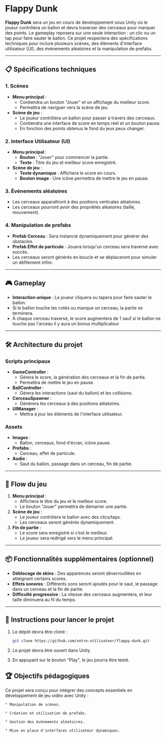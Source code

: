 # Flappy Dunk

**Flappy Dunk** sera un jeu en cours de developpement sous Unity où le joueur contrôlera un ballon et devra traverser des cerceaux pour marquer des points. Le gameplay reposera sur une seule interaction : un clic ou un tap pour faire sauter le ballon. Ce projet respectera des spécifications techniques pour inclure plusieurs scènes, des éléments d'interface utilisateur (UI), des événements aléatoires et la manipulation de prefabs.

---

## 📋 Spécifications techniques

### 1. Scènes
- **Menu principal** :
  - Contiendra un bouton "Jouer" et un affichage du meilleur score.
  - Permettra de naviguer vers la scène de jeu.
- **Scène de jeu** :
  - Le joueur contrôlera un ballon pour passer à travers des cerceaux.
  - Contiendra une interface de score en temps réel et un bouton pause.
  - En fonction des points obtenus le fond du jeux peux changer. 

### 2. Interface Utilisateur (UI)
- **Menu principal** :
  - **Bouton** : "Jouer" pour commencer la partie.
  - **Texte** : Titre du jeu et meilleur score enregistré.
- **Scène de jeu** :
  - **Texte dynamique** : Affichera le score en cours.
  - **Bouton image** : Une icône permettra de mettre le jeu en pause.

### 3. Événements aléatoires
- Les cerceaux apparaîtront à des positions verticales aléatoires.
- Les cerceaux pourront avoir des propriétés aléatoires (taille, mouvement).

### 4. Manipulation de prefabs
- **Prefab Cerceau** : Sera instancié dynamiquement pour générer des obstacles.
- **Prefab Effet de particule** : Jouera lorsqu'un cerceau sera traversé avec succès.
- Les cerceaux seront générés en boucle et se déplaceront pour simuler un défilement infini.

---

## 🎮 Gameplay

- **Interaction unique** : Le joueur cliquera ou tapera pour faire sauter le ballon.
- Si le ballon touche les cotés ou manque un cerceau, la partie se terminera.
- À chaque cerceau traversé, le score augmentera de 1 sauf si le ballon ne touche pas l'arceau il y aura un bonus multiplicateur 
---

## 🛠️ Architecture du projet

### Scripts principaux
- **GameController** :
  - Gèrera le score, la génération des cerceaux et la fin de partie.
  - Permettra de mettre le jeu en pause.
- **BallController** :
  - Gèrera les interactions (saut du ballon) et les collisions.
- **CerceauSpawner** :
  - Générera les cerceaux à des positions aléatoires.
- **UIManager** :
  - Mettra à jour les éléments de l'interface utilisateur.

### Assets
- **Images** :
  - Ballon, cerceaux, fond d'écran, icône pause.
- **Prefabs** :
  - Cerceau, effet de particule.
- **Audio** :
  - Saut du ballon, passage dans un cerceau, fin de partie.

---

## 🚀 Flow du jeu

1. **Menu principal** :
   - Affichera le titre du jeu et le meilleur score.
   - Le bouton "Jouer" permettra de démarrer une partie.
2. **Scène de jeu** :
   - Le joueur contrôlera le ballon avec des clics/taps.
   - Les cerceaux seront générés dynamiquement.
3. **Fin de partie** :
   - Le score sera enregistré si c’est le meilleur.
   - Le joueur sera redirigé vers le menu principal.

---

## 📦 Fonctionnalités supplémentaires (optionnel)
- **Déblocage de skins** : Des apparences seront déverrouillées en atteignant certains scores.
- **Effets sonores** : Différents sons seront ajoutés pour le saut, le passage dans un cerceau et la fin de partie.
- **Difficulté progressive** : La vitesse des cerceaux augmentera, et leur taille diminuera au fil du temps.

---

## 🧰 Instructions pour lancer le projet

1. Le dépôt devra être cloné :
   ```bash
   git clone https://github.com/votre-utilisateur/flappy-dunk.git

2. Le projet devra être ouvert dans Unity.

3. En appuyant sur le bouton "Play", le jeu pourra être testé.

## 🏆 Objectifs pédagogiques

Ce projet sera conçu pour intégrer des concepts essentiels en développement de jeu vidéo avec Unity :

    ° Manipulation de scènes.

    ° Création et utilisation de prefabs.

    ° Gestion des événements aléatoires.
    
    ° Mise en place d'interfaces utilisateur dynamiques.
